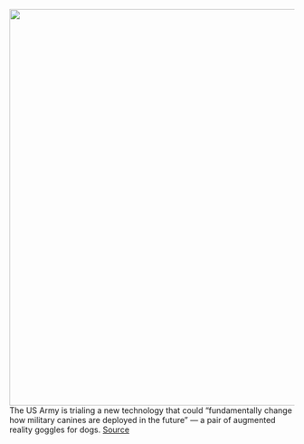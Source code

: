 <img src='https://cdn.vox-cdn.com/thumbor/9VVFWPSwZ27e4z96OVAkyl0QkUk=/0x0:1351x934/1200x800/filters:focal(568x359:784x575)/cdn.vox-cdn.com/uploads/chorus_image/image/67607173/original.0.jpg' width='700px' /><br/>
The US Army is trialing a new technology that could “fundamentally change how military canines are deployed in the future” — a pair of augmented reality goggles for dogs.
<a href='https://www.theverge.com/2020/10/9/21509181/us-army-augmented-reality-ar-goggles-dogs-military'> Source <a/>
